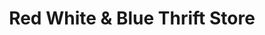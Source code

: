 ---
title: "Red White & Blue Thrift Store"
url: /gladstone/red-white-und-blue-thrift-store/
shop: Gebrauchtwaren
---